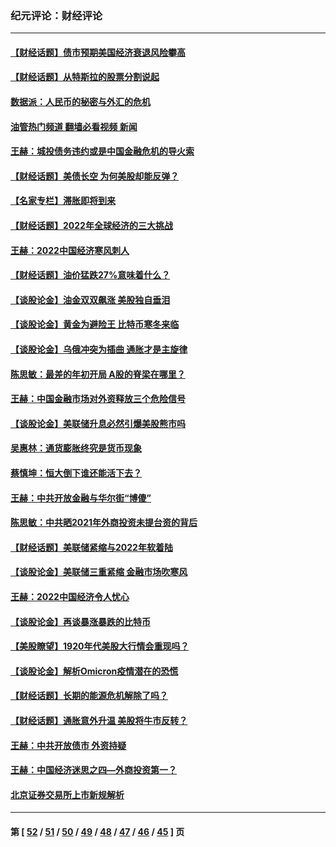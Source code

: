 ### 纪元评论：财经评论
---
#### [【财经话题】债市预期美国经济衰退风险攀高](../../pages/nsc1026/n13698043.md?04110330) 
#### [【财经话题】从特斯拉的股票分割说起](../../pages/nsc1026/n13679733.md?04110330) 
#### [数据派：人民币的秘密与外汇的危机](../../pages/nsc1026/n13667092.md?04110330) 
#### [油管热门频道 翻墙必看视频 新闻](ok?04110330)
#### [王赫：城投债务违约或是中国金融危机的导火索](../../pages/nsc1026/n13665322.md?04110330) 
#### [【财经话题】美债长空 为何美股却能反弹？](../../pages/nsc1026/n13665895.md?04110330) 
#### [【名家专栏】滞胀即将到来](../../pages/nsc1026/n13658171.md?04110330) 
#### [【财经话题】2022年全球经济的三大挑战](../../pages/nsc1026/n13654423.md?04110330) 
#### [王赫：2022中国经济寒风刺人](../../pages/nsc1026/n13651403.md?04110330) 
#### [【财经话题】油价猛跌27%意味着什么？](../../pages/nsc1026/n13648767.md?04110330) 
#### [【谈股论金】油金双双飙涨 美股独自垂泪](../../pages/nsc1026/n13631742.md?04110330) 
#### [【谈股论金】黄金为避险王 比特币寒冬来临](../../pages/nsc1026/n13600406.md?04110330) 
#### [【谈股论金】乌俄冲突为插曲 通胀才是主旋律](../../pages/nsc1026/n13576797.md?04110330) 
#### [陈思敏：最差的年初开局 A股的脊梁在哪里？](../../pages/nsc1026/n13558359.md?04110330) 
#### [王赫：中国金融市场对外资释放三个危险信号](../../pages/nsc1026/n13546389.md?04110330) 
#### [【谈股论金】美联储升息必然引爆美股熊市吗](../../pages/nsc1026/n13519194.md?04110330) 
#### [吴惠林：通货膨胀终究是货币现象](../../pages/nsc1026/n13512979.md?04110330) 
#### [蔡慎坤：恒大倒下谁还能活下去？](../../pages/nsc1026/n13501831.md?04110330) 
#### [王赫：中共开放金融与华尔街“博傻”](../../pages/nsc1026/n13501138.md?04110330) 
#### [陈思敏：中共晒2021年外商投资未提台资的背后](../../pages/nsc1026/n13501057.md?04110330) 
#### [【财经话题】美联储紧缩与2022年软着陆](../../pages/nsc1026/n13498354.md?04110330) 
#### [【谈股论金】美联储三重紧缩 金融市场吹寒风](../../pages/nsc1026/n13487202.md?04110330) 
#### [王赫：2022中国经济令人忧心](../../pages/nsc1026/n13480433.md?04110330) 
#### [【谈股论金】再谈暴涨暴跌的比特币](../../pages/nsc1026/n13428036.md?04110330) 
#### [【美股瞭望】1920年代美股大行情会重现吗？](../../pages/nsc1026/n13425425.md?04110330) 
#### [【谈股论金】解析Omicron疫情潜在的恐慌](../../pages/nsc1026/n13403704.md?04110330) 
#### [【财经话题】长期的能源危机解除了吗？](../../pages/nsc1026/n13378041.md?04110330) 
#### [【财经话题】通胀意外升温 美股将牛市反转？](../../pages/nsc1026/n13370659.md?04110330) 
#### [王赫：中共开放债市 外资持疑](../../pages/nsc1026/n13366203.md?04110330) 
#### [王赫：中国经济迷思之四—外商投资第一？](../../pages/nsc1026/n13354150.md?04110330) 
#### [北京证券交易所上市新规解析](../../pages/nsc1026/n13348292.md?04110330) 

---
#### 第 [ [52](./52.md?04110330) / [51](./51.md?04110330) / [50](./50.md?04110330) / [49](./49.md?04110330) / [48](./48.md?04110330) / [47](./47.md?04110330) / [46](./46.md?04110330) / [45](./45.md?04110330) ] 页
